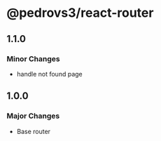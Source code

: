 # @pedrovs3/react-router

## 1.1.0

### Minor Changes

- handle not found page

## 1.0.0

### Major Changes

- Base router
